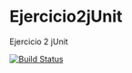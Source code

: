 Ejercicio2jUnit
===============

Ejercicio 2 jUnit

[![Build Status](https://secure.travis-ci.org/Curic21/Ejercicio2jUnit.png)](http://travis-ci.org/Curic21/Ejercicio2jUnit)
